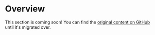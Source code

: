 # Overview

This section is coming soon! You can find the [original content on GitHub](https://github.com/citycoins/integrations) until it's migrated over.
